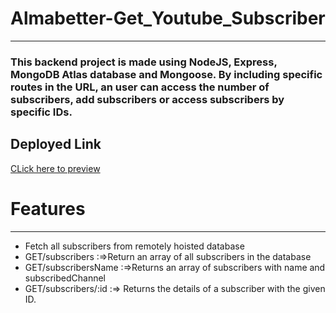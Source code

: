 # Almabetter-Get_Youtube_Subscriber
<hr>
<h3>This backend project is made using NodeJS, Express, MongoDB Atlas database and Mongoose. By including specific routes in the URL, an user can access the number of subscribers, add subscribers or access subscribers by specific IDs.</h3>
<h2><b>Deployed Link</b></h2> 
<a href="https://deployed-five-plum.vercel.app/">CLick here to preview</a>

# Features
<hr>
<ul>
  <li value="100">Fetch all subscribers from remotely hoisted database</li>
  <li>GET/subscribers :=>Return an array of all subscribers in the database</li>
  <li>GET/subscribersName :=>Returns an array of subscribers with name and subscribedChannel</li>
  <li>GET/subscribers/:id :=>	Returns the details of a subscriber with the given ID.</li>
</ul>
